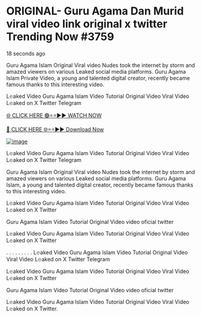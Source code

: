 # ORIGINAL- Guru Agama Dan Murid viral video link original x twitter Trending Now #3759
18 seconds ago

Guru Agama Islam Original Viral video Nudes took the internet by storm and amazed viewers on various Leaked social media platforms. Guru Agama Islam Private Video, a young and talented digital creator, recently became famous thanks to this interesting video.

L𝚎aked Video Guru Agama Islam Video Tutorial Original Video Viral Video L𝚎aked on X Twitter Telegram

[🌐 CLICK HERE 🟢==►► WATCH NOW](https://4k-stream-tv01.blogspot.com/2025/01/vai00.html)

[🔴 CLICK HERE 🌐==►► Download Now](https://4k-stream-tv01.blogspot.com/2025/01/vai00.html)

[![image](https://github.com/user-attachments/assets/9fb639ed-84ad-42c3-b2f2-fd144046d747)](https://4k-stream-tv01.blogspot.com/2025/01/vai00.html)


L𝚎aked Video Guru Agama Islam Video Tutorial Original Video Viral Video L𝚎aked on X Twitter Telegram

Guru Agama Islam Original Viral video Nudes took the internet by storm and amazed viewers on various Leaked social media platforms. Guru Agama Islam, a young and talented digital creator, recently became famous thanks to this interesting video.

L𝚎aked Video Guru Agama Islam Video Tutorial Original Video Viral Video L𝚎aked on X Twitter

Guru Agama Islam Video Tutorial Original Video video oficial twitter

L𝚎aked Video Guru Agama Islam Video Tutorial Original Video Viral Video L𝚎aked on X Twitter

. . . . . . . . . L𝚎aked Video Guru Agama Islam Video Tutorial Original Video Viral Video L𝚎aked on X Twitter Telegram

L𝚎aked Video Guru Agama Islam Video Tutorial Original Video Viral Video L𝚎aked on X Twitter

Guru Agama Islam Video Tutorial Original Video video oficial twitter

L𝚎aked Video Guru Agama Islam Video Tutorial Original Video Viral Video L𝚎aked on X Twitter.
